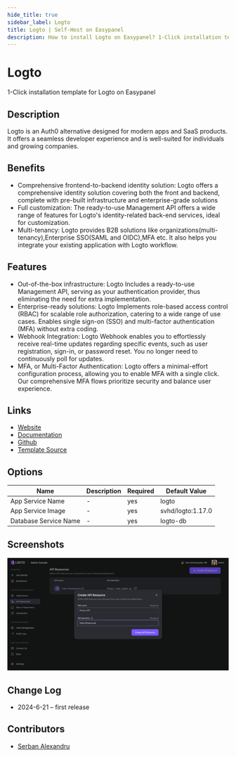 ```yaml
---
hide_title: true
sidebar_label: Logto
title: Logto | Self-Host on Easypanel
description: How to install Logto on Easypanel? 1-Click installation template for Logto on Easypanel
---
```


<!-- generated -->

# Logto

1-Click installation template for Logto on Easypanel

## Description

Logto is an Auth0 alternative designed for modern apps and SaaS products. It offers a seamless developer experience and is well-suited for individuals and growing companies.

## Benefits

- Comprehensive frontend-to-backend identity solution: Logto offers a comprehensive identity solution covering both the front and backend, complete with pre-built infrastructure and enterprise-grade solutions
- Full customization: The ready-to-use Management API offers a wide range of features for Logto's identity-related back-end services, ideal for customization.
- Multi-tenancy: Logto provides B2B solutions like organizations(multi-tenancy),Enterprise SSO(SAML and OIDC),MFA etc. It also helps you integrate your existing application with Logto workflow.

## Features

- Out-of-the-box infrastructure: Logto Includes a ready-to-use Management API, serving as your authentication provider, thus eliminating the need for extra implementation.
- Enterprise-ready solutions: Logto Implements role-based access control (RBAC) for scalable role authorization, catering to a wide range of use cases. Enables single sign-on (SSO) and multi-factor authentication (MFA) without extra coding.
- Webhook Integration: Logto Webhook enables you to effortlessly receive real-time updates regarding specific events, such as user registration, sign-in, or password reset. You no longer need to continuously poll for updates.
- MFA, or Multi-Factor Authentication: Logto offers a minimal-effort configuration process, allowing you to enable MFA with a single click. Our comprehensive MFA flows prioritize security and balance user experience.

## Links

- [Website](https://listmonk.app/)
- [Documentation](https://listmonk.app/docs/)
- [Github](https://github.com/knadh/listmonk)
- [Template Source](https://github.com/easypanel-io/templates/tree/main/templates/logto)

## Options

Name | Description | Required | Default Value
-|-|-|-
App Service Name | - | yes | logto
App Service Image | - | yes | svhd/logto:1.17.0
Database Service Name | - | yes | logto-db

## Screenshots

![Logto Screenshot](./assets/screenshot.png)

## Change Log

- 2024-6-21 – first release

## Contributors

- [Serban Alexandru](https://github.com/serban-alexandru)
